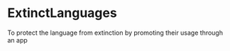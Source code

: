 # ExtinctLanguages

To protect the language from extinction by promoting their usage through an app
